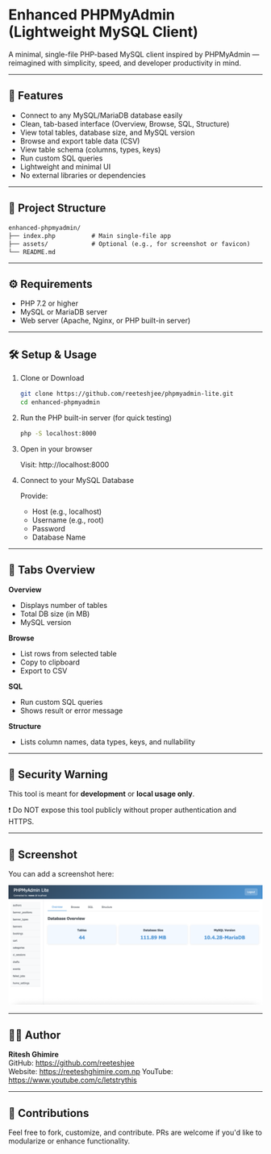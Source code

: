 
# Enhanced PHPMyAdmin (Lightweight MySQL Client)

A minimal, single-file PHP-based MySQL client inspired by PHPMyAdmin — reimagined with simplicity, speed, and developer productivity in mind.

---

## 🚀 Features

- Connect to any MySQL/MariaDB database easily  
- Clean, tab-based interface (Overview, Browse, SQL, Structure)  
- View total tables, database size, and MySQL version  
- Browse and export table data (CSV)  
- View table schema (columns, types, keys)  
- Run custom SQL queries  
- Lightweight and minimal UI 
- No external libraries or dependencies  

---

## 📁 Project Structure

```
enhanced-phpmyadmin/
├── index.php          # Main single-file app
├── assets/            # Optional (e.g., for screenshot or favicon)
└── README.md
```

---

## ⚙️ Requirements

- PHP 7.2 or higher  
- MySQL or MariaDB server  
- Web server (Apache, Nginx, or PHP built-in server)

---

## 🛠️ Setup & Usage

1. Clone or Download

   ```bash
   git clone https://github.com/reeteshjee/phpmyadmin-lite.git
   cd enhanced-phpmyadmin
   ```

2. Run the PHP built-in server (for quick testing)

   ```bash
   php -S localhost:8000
   ```

3. Open in your browser

   Visit: http://localhost:8000

4. Connect to your MySQL Database

   Provide:
   - Host (e.g., localhost)
   - Username (e.g., root)
   - Password
   - Database Name

---

## 🧩 Tabs Overview

**Overview**  
- Displays number of tables  
- Total DB size (in MB)  
- MySQL version  

**Browse**  
- List rows from selected table  
- Copy to clipboard  
- Export to CSV  

**SQL**  
- Run custom SQL queries  
- Shows result or error message  

**Structure**  
- Lists column names, data types, keys, and nullability  

---

## 🔐 Security Warning

This tool is meant for **development** or **local usage only**.

❗ Do NOT expose this tool publicly without proper authentication and HTTPS.

---

## 📸 Screenshot

You can add a screenshot here:

![phpMyAdmin Lite](assets/phpmyadmin-lite.png)

---

## 🙋‍♂️ Author

**Ritesh Ghimire**  
GitHub: https://github.com/reeteshjee  
Website: https://reeteshghimire.com.np 
YouTube: https://www.youtube.com/c/letstrythis  

---

## 💬 Contributions

Feel free to fork, customize, and contribute. PRs are welcome if you'd like to modularize or enhance functionality.
